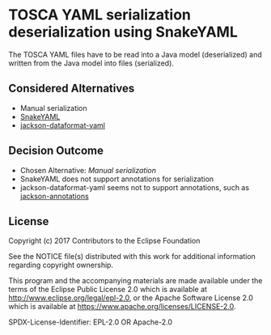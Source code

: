 # TOSCA YAML serialization deserialization using SnakeYAML

The TOSCA YAML files have to be read into a Java model (deserialized) and written from the Java model into files (serialized).

## Considered Alternatives

* Manual serialization
* [SnakeYAML](https://bitbucket.org/asomov/snakeyaml)
* [jackson-dataformat-yaml](https://github.com/FasterXML/jackson-dataformat-yaml)

## Decision Outcome

* Chosen Alternative: *Manual serialization*
* SnakeYAML does not support annotations for serialization
* jackson-dataformat-yaml seems not to support annotations, such as [jackson-annotations](https://github.com/FasterXML/jackson-annotations)

## License

Copyright (c) 2017 Contributors to the Eclipse Foundation

See the NOTICE file(s) distributed with this work for additional
information regarding copyright ownership.

This program and the accompanying materials are made available under the
terms of the Eclipse Public License 2.0 which is available at
http://www.eclipse.org/legal/epl-2.0, or the Apache Software License 2.0
which is available at https://www.apache.org/licenses/LICENSE-2.0.

SPDX-License-Identifier: EPL-2.0 OR Apache-2.0


